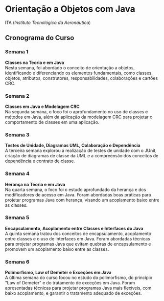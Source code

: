 # Orientação a Objetos com Java
ITA (*Instituto Tecnológico da Aeronáutica*)


## Cronograma do Curso
<h3>Semana 1</h3>
<strong>Classes na Teoria e em Java</strong><br/>
Nesta semana, foi abordado o conceito de orientação a objetos, identificando e diferenciando os elementos fundamentais, como classes, objetos, atributos, construtores, responsabilidades, colaborações e cartões CRC.
<br/>
<h3>Semana 2</h3>
<strong>Classes em Java e Modelagem CRC</strong><br/>
Na segunda semana, o foco foi o aprofundamento no uso de classes e métodos em Java, além da aplicação da modelagem CRC para projetar o comportamento de classes em uma aplicação.
<br/>
<h3>Semana 3</h3>
<strong>Testes de Unidade, Diagramas UML, Colaboração e Dependência</strong><br/>
A terceira semana explorou a realização de testes de unidade com o JUnit, criação de diagramas de classe da UML e a compreensão dos conceitos de dependência e contrato de classe.
<br/>
<h3>Semana 4</h3>
<strong>Herança na Teoria e em Java</strong><br/>
Na quarta semana, o foco foi o estudo aprofundado da herança e dos modificadores de acesso em Java. Foram abordadas boas práticas para projetar programas Java com herança, visando um acoplamento baixo entre as classes.
<br/>
<h3>Semana 5</h3>
<strong>Encapsulamento, Acoplamento entre Classes e Interfaces do Java</strong><br/>
A quinta semana tratou dos conceitos de encapsulamento, acoplamento entre classes e o uso de interfaces em Java. Foram abordadas técnicas para projetar programas Java que evitam quebras de encapsulamento e promovem um acoplamento baixo entre as classes.
<br/>
<h3>Semana 6</h3>
<strong>Polimorfismo, Law of Demeter e Exceções em Java</strong><br/>
A última semana do curso focou no estudo do polimorfismo, do princípio "Law of Demeter" e do tratamento de exceções em Java. Foram apresentadas técnicas para projetar programas Java mais flexíveis, com baixo acoplamento, e garantir o tratamento adequado de exceções.
